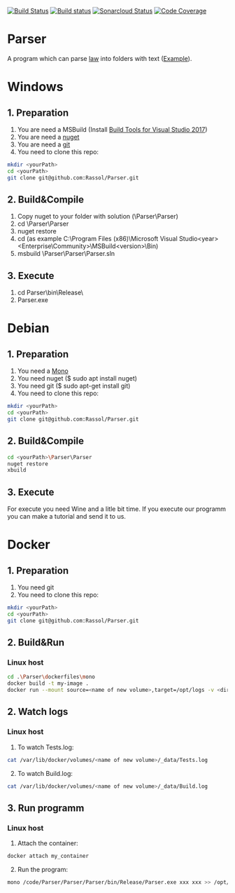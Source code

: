 [![Build Status](https://travis-ci.com/Rassol/Parser.svg?token=xAHsQX5aMZqa1NArNh4q&branch=master)](https://travis-ci.com/Rassol/Parser)
[![Build status](https://ci.appveyor.com/api/projects/status/wqdtj84fomv95an4?svg=true)](https://ci.appveyor.com/project/Rassol/parser)
[![Sonarcloud Status](https://sonarcloud.io/api/project_badges/measure?project=Rassol_Parser&metric=alert_status)](https://sonarcloud.io/dashboard?id=Rassol_Parser)
[![Code Coverage](https://codecov.io/gh/Rassol/Parser/branch/master/graphs/badge.svg)](https://codecov.io/gh/Rassol/Parser)
# Parser
A program which can parse [law](http://zakon.rada.gov.ua/laws/file/2341-14) into folders with text ([Example](https://github.com/Rassol/test_zakon)).

# Windows
## 1. Preparation 

1.	You are need a MSBuild (Install [Build Tools for Visual Studio 2017](https://visualstudio.microsoft.com/ru/downloads/))
2.	You are need a [nuget](https://www.nuget.org/downloads)
3.	You are need a [git](https://git-scm.com/download/win) 
4.	You need to clone this repo:
```bash
mkdir <yourPath>
cd <yourPath>
git clone git@github.com:Rassol/Parser.git
```

## 2. Build&Compile

1.	Copy nuget to your folder with solution (<yourPath>\Parser\Parser)
2.	cd <yourPath>\Parser\Parser
3.	nuget restore
4. 	cd <path to the MSBuild.exe> (as example C:\Program Files (x86)\Microsoft Visual Studio\<year>\<Enterprise\Community>\MSBuild\<version>\Bin\)
5.	msbuild <yourPath>\Parser\Parser\Parser.sln

## 3. Execute 

1.	cd Parser\bin\Release\
2.	Parser.exe

# Debian
## 1. Preparation 

1.	You need a [Mono](https://www.mono-project.com/download/stable/#download-lin-debian)
2.	You need nuget ($ sudo apt install nuget)
3.	You need git ($ sudo apt-get install git)
4.	You need to clone this repo:
```bash
mkdir <yourPath>
cd <yourPath>
git clone git@github.com:Rassol/Parser.git
```

## 2. Build&Compile
```bash
cd <yourPath>\Parser\Parser
nuget restore
xbuild
```
## 3. Execute

For execute you need Wine and a litle bit time. If you execute our programm you can make a tutorial and send it to us.

# Docker

## 1. Preparation 

1.	You need git
2.	You need to clone this repo:
```bash
mkdir <yourPath>
cd <yourPath>
git clone git@github.com:Rassol/Parser.git
```
	
## 2. Build&Run
### Linux host

```bash
cd .\Parser\dockerfiles\mono
docker build -t my-image .
docker run --mount source=<name of new volume>,target=/opt/logs -v <dir for input data>/:/opt/input -it --name my_container my-image 
```

## 2. Watch logs
### Linux host

1.	To watch Tests.log:
```bash
cat /var/lib/docker/volumes/<name of new volume>/_data/Tests.log
```
2.	To watch Build.log:
```bash
cat /var/lib/docker/volumes/<name of new volume>/_data/Build.log
```

## 3. Run programm
### Linux host

1.	Attach the container:
```bash
docker attach my_container
```
2.	Run the program:
```bash
mono /code/Parser/Parser/Parser/bin/Release/Parser.exe xxx xxx >> /opt/logs/Program.log\": stat bash mono /code/Parser/Parser/Parser/bin/Release/Parser.exe xxx xxx >> /opt/logs/Program.log
```